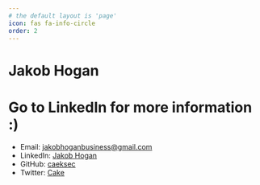 ```yaml
---
# the default layout is 'page'
icon: fas fa-info-circle
order: 2
---
```


# Jakob Hogan
# Go to LinkedIn for more information :)
- Email: jakobhoganbusiness@gmail.com
- LinkedIn: [Jakob Hogan](https://www.linkedin.com/in/jakob-hogan-43664919b/)
- GitHub: [caeksec](https://github.com/caeksec)
- Twitter: [Cake](https://x.com/caeksec)